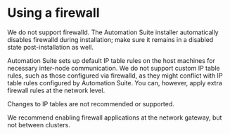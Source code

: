 ﻿# Using a firewall

We do not support firewalld. The Automation Suite installer automatically disables firewalld during installation; make sure it remains in a disabled state post-installation as well.

Automation Suite sets up default IP table rules on the host machines for necessary inter-node communication. We do not support custom IP table rules, such as those configured via firewalld, as they might conflict with IP table rules configured by Automation Suite. You can, however, apply extra firewall rules at the network level.

Changes to IP tables are not recommended or
                supported.

We recommend enabling firewall applications at the network gateway, but not between clusters.
